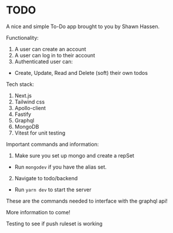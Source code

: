 # TODO

A nice and simple To-Do app brought to you by Shawn Hassen.

Functionality:

1. A user can create an account
2. A user can log in to their account
3. Authenticated user can:

- Create, Update, Read and Delete (soft) their own todos

Tech stack:

1. Next.js
2. Tailwind css
3. Apollo-client
4. Fastify
5. Graphql
6. MongoDB
7. Vitest for unit testing

Important commands and information:

1. Make sure you set up mongo and create a repSet

- Run `mongodev` if you have the alias set.

2. Navigate to todo/backend

- Run `yarn dev` to start the server

These are the commands needed to interface with the graphql api!

More information to come!

Testing to see if push ruleset is working
